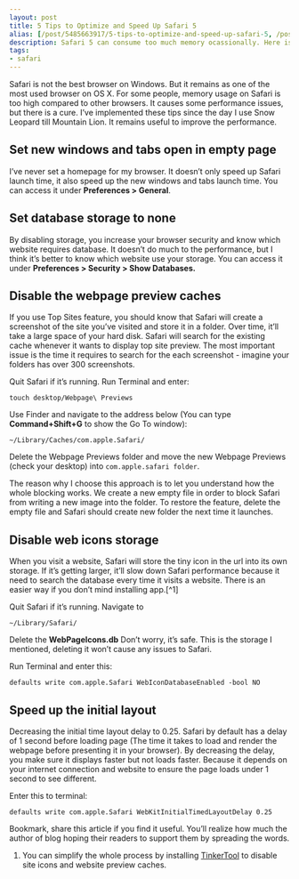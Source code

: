 ```yaml
---
layout: post
title: 5 Tips to Optimize and Speed Up Safari 5
alias: [/post/5485663917/5-tips-to-optimize-and-speed-up-safari-5, /post/5485663917/]
description: Safari 5 can consume too much memory ocassionally. Here is the way to remedy the situation.
tags:
- safari
---
```

Safari is not the best browser on Windows. But it remains as one of the most used browser on OS X. For some people, memory usage on Safari is too high compared to other browsers. It causes some performance issues, but there is a cure. I’ve implemented these tips since the day I use Snow Leopard till Mountain Lion. It remains useful to improve the performance.

<!--more-->

## Set new windows and tabs open in empty page

I’ve never set a homepage for my browser. It doesn’t only speed up Safari launch time, it also speed up the new windows and tabs launch time. You can access it under **Preferences &gt; General**.

## Set database storage to none

By disabling storage, you increase your browser security and know which website requires database. It doesn’t do much to the performance, but I think it’s better to know which website use your storage. You can access it under **Preferences &gt; Security &gt; Show Databases.**

## Disable the webpage preview caches

If you use Top Sites feature, you should know that Safari will create a screenshot of the site you’ve visited and store it in a folder. Over time, it’ll take a large space of your hard disk. Safari will search for the existing cache whenever it wants to display top site preview. The most important issue is the time it requires to search for the each screenshot - imagine your folders has over 300 screenshots.

Quit Safari if it’s running. Run Terminal and enter:

	touch desktop/Webpage\ Previews

Use Finder and navigate to the address below (You can type **Command+Shift+G** to show the Go To window):

	~/Library/Caches/com.apple.Safari/

Delete the Webpage Previews folder and move the new Webpage Previews (check your desktop) into `com.apple.safari folder`.

The reason why I choose this approach is to let you understand how the whole blocking works. We create a new empty file in order to block Safari from writing a new image into the folder. To restore the feature, delete the empty file and Safari should create new folder the next time it launches.

## Disable web icons storage

When you visit a website, Safari will store the tiny icon in the url into its own storage. If it’s getting larger, it’ll slow down Safari performance because it need to search the database every time it visits a website. There is an easier way if you don’t mind installing app.[^1]

Quit Safari if it’s running. Navigate to

	~/Library/Safari/

Delete the **WebPageIcons.db** Don’t worry, it’s safe. This is the storage I mentioned, deleting it won’t cause any issues to Safari.

Run Terminal and enter this:

	defaults write com.apple.Safari WebIconDatabaseEnabled -bool NO

## Speed up the initial layout

Decreasing the initial time layout delay to 0.25. Safari by default has a delay of 1 second before loading page (The time it takes to load and render the webpage before presenting it in your browser). By decreasing the delay, you make sure it displays faster but not loads faster. Because it depends on your internet connection and website to ensure the page loads under 1 second to see different.

Enter this to terminal:

	defaults write com.apple.Safari WebKitInitialTimedLayoutDelay 0.25

Bookmark, share this article if you find it useful. You’ll realize how much the author of blog hoping their readers to support them by spreading the words.

1.  You can simplify the whole process by installing [TinkerTool](http://www.bresink.com/osx/TinkerTool.html "TinkerTool: Description - Marcel Bresink Software-Systeme") to disable site icons and website preview caches.